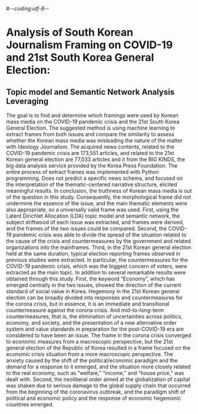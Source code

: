 #-*-coding:utf-8-*-
# Analysis of South Korean Journalism Framing on COVID-19 and 21st South Korea General Election:
## Topic model and Semantic Network Analysis Leveraging

The goal is to find and determine which framings were used by Korean mass media on the COVID-19 pandemic crisis and the 21st South Korea General Election. The suggested method is using machine learning to extract frames from both issues and compare the similarity to assess whether the Korean mass media was misleading the nature of the matter with Ideology Journalism. 
The acquired news contents, related to the COVID-19 pandemic crisis are 173,551 articles, and related to the 21st Korean general election are 77,033 articles and it from the BIG KINDS, the big data analysis service provided by the Korea Press Foundation. 
The entire process of extract frames was implemented with Python programming. Does not predict a specific news schema, and focused on the interpretation of the thematic-centered narrative structure, elicited meaningful results. 
In conclusion, the truthness of Korean mass media is out of the question in this study. Consequently, the morphological frame did not undermine the essence of the issue, and the main thematic elements were also appropriate, so a universally valid frame was used. 
First, using the Latent Dirichlet Allocation (LDA) topic model and semantic network, the subject driftwood of each issue was extracted, and frames were derived, and the frames of the two issues could be compared. 
Second, the COVID-19 pandemic crisis was able to divide the spread of the situation related to the cause of the crisis and countermeasures by the government and related organizations into the mainframes. 
Third, in the 21st Korean general election held at the same duration, typical election reporting frames observed in previous studies were extracted. In particular, the countermeasures for the COVID-19 pandemic crisis, which was the biggest concern of voters, were extracted as the main topic. In addition to several remarkable results were obtained through this study. First, the keyword “Economy”, which has emerged centrally in the two issues, showed the direction of the current standard of social value in Korea. Hegemony in the 21st Korean general election can be broadly divided into responses and countermeasures for the corona crisis, but in essence, it is an immediate and transitional countermeasure against the corona crisis. And mid-to-long-term countermeasures, that is, the elimination of uncertainties across politics, economy, and society, and the presentation of a new alternative order system and value standards in preparation for the post-COVID-19 era are considered to have been an issue. The frame in the corona crisis converged to economic measures from a macroscopic perspective, but the 21st general election of the Republic of Korea resulted in a frame focused on the economic crisis situation from a more macroscopic perspective. The anxiety caused by the shift of the political/economic paradigm and the demand for a response to it emerged, and the situation more closely related to the real economy, such as “welfare,” “income,” and “house price,” was dealt with. Second, the neoliberal order aimed at the globalization of capital was shaken due to serious damage to the global supply chain that occurred from the beginning of the coronavirus outbreak, and the paradigm shift of political and economic policy and the response of economic hegemonic countries emerged.